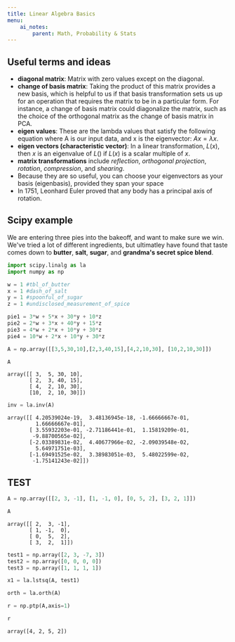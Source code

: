 ```yaml
---
title: Linear Algebra Basics
menu:
    ai_notes:
        parent: Math, Probability & Stats
---
```

## Useful terms and ideas

* **diagonal matrix**: Matrix with zero values except on the diagonal.
* **change of basis matrix**: Taking the product of this matrix provides a new basis,
which is helpful to us if that basis transformation sets us up for an operation
that requires the matrix to be in a particular form. For instance, a change of basis
matrix could diagonalize the matrix, such as the choice of the orthogonal matrix
as the change of basis matrix in PCA. 
* **eigen values**: These are the lambda values that satisfy the following equation
where A is our input data, and x is the eigenvector: $A x = \lambda x$.
* **eigen vectors (characteristic vector)**: In a linear transformation, $L(x)$,
then $x$ is an eigenvalue of $L()$ if $L(x)$ is a scalar multiple of $x$. 
* **matrix transformations** include *reflection*, *orthogonal projection*, *rotation*,
*compression*, and *shearing*. 
* Because they are so useful, you can choose your eigenvectors as your basis (eigenbasis),
provided they span your space
* In 1751, Leonhard Euler proved that any body has a principal axis of rotation. 

## Scipy example

We are entering three pies into the bakeoff, and want to make sure we win.
We've tried a lot of different ingredients, but ultimatley have found that taste 
comes down to **butter**, **salt**, **sugar**, and **grandma's secret spice blend**. 

```python
import scipy.linalg as la
import numpy as np
```

```python
w = 1 #tbl_of_butter
x = 1 #dash_of_salt
y = 1 #spoonful_of_sugar
z = 1 #undisclosed_measurement_of_spice

pie1 = 3*w + 5*x + 30*y + 10*z
pie2 = 2*w + 3*x + 40*y + 15*z
pie3 = 4*w + 2*x + 10*y + 30*z
pie4 = 10*w + 2*x + 10*y + 30*z
```

```python
A = np.array([[3,5,30,10],[2,3,40,15],[4,2,10,30], [10,2,10,30]])
```

```python
A
```
    array([[ 3,  5, 30, 10],
           [ 2,  3, 40, 15],
           [ 4,  2, 10, 30],
           [10,  2, 10, 30]])

```python
inv = la.inv(A)
```

    array([[ 4.20539024e-19,  3.48136945e-18, -1.66666667e-01,
             1.66666667e-01],
           [ 3.55932203e-01, -2.71186441e-01,  1.15819209e-01,
            -9.88700565e-02],
           [-2.03389831e-02,  4.40677966e-02, -2.09039548e-02,
             5.64971751e-03],
           [-1.69491525e-02,  3.38983051e-03,  5.48022599e-02,
            -1.75141243e-02]])

## TEST

```python
A = np.array([[2, 3, -1], [1, -1, 0], [0, 5, 2], [3, 2, 1]])
```

```python
A
```
    array([[ 2,  3, -1],
           [ 1, -1,  0],
           [ 0,  5,  2],
           [ 3,  2,  1]])

```python
test1 = np.array([2, 3, -7, 3])
test2 = np.array([0, 0, 0, 0])
test3 = np.array([1, 1, 1, 1])
```

```python
x1 = la.lstsq(A, test1)
```

```python
orth = la.orth(A)
```

```python
r = np.ptp(A,axis=1)
```

```python
r
```

    array([4, 2, 5, 2])

